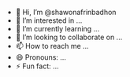 - 👋 Hi, I’m @shawonafrinbadhon
- 👀 I’m interested in ...
- 🌱 I’m currently learning ...
- 💞️ I’m looking to collaborate on ...
- 📫 How to reach me ...
- 😄 Pronouns: ...
- ⚡ Fun fact: ...

<!---
shawonafrinbadhon/shawonafrinbadhon is a ✨ special ✨ repository because its `README.md` (this file) appears on your GitHub profile.
You can click the Preview link to take a look at your changes.
--->
